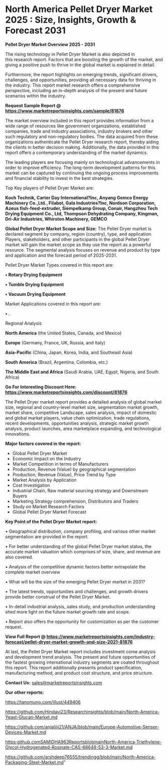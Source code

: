 # North America Pellet Dryer Market 2025 : Size, Insights, Growth & Forecast 2031

<Strong> Pellet Dryer Market Overview 2025 - 2031</strong>

The rising technology in Pellet Dryer Market is also depicted in this research report. Factors that are boosting the growth of the market, and giving a positive push to thrive in the global market is explained in detail.

Furthermore, the report highlights on emerging trends, significant drivers, challenges, and opportunities, providing all necessary data for thriving in the industry. This report market research offers a comprehensive perspective, including an in-depth analysis of the present and future scenarios within the industry.

<strong>Request Sample Report @ <a href=https://www.marketreportsinsights.com/sample/81876>https://www.marketreportsinsights.com/sample/81876</a></strong>

The market overview included in this report provides information from a wide range of resources like government organizations, established companies, trade and industry associations, industry brokers and other such regulatory and non-regulatory bodies. The data acquired from these organizations authenticate the Pellet Dryer research report, thereby aiding the clients in better decision making. Additionally, the data provided in this report offers a contemporary understanding of the market dynamics.

The leading players are focusing mainly on technological advancements in order to improve efficiency. The long-term development patterns for this market can be captured by continuing the ongoing process improvements and financial stability to invest in the best strategies.

Top Key players of Pellet Dryer Market are:

<strong>Koch Technik, Carter Day International?Inc, Anyang Gemco Energy Machinery Co.,Ltd., Filabot, Gala Industries?Inc, Nordson Corporation, Azeus fish-feed-extruder, Siempelkamp Group, Conair, Hangzhou Tech Drying Equipment Co., Ltd, Thompson Dehydrating Company, Kingman, Dri-Air Industries, Whirston Machinery, GEMCO</strong>

<strong><b>Global Pellet Dryer Market Scope and Size:</b></strong>
The Pellet Dryer market is declared segment by company, region (country), type, and application. Players, stakeholders, and other participants in the global Pellet Dryer market will gain the market scope as they use the report as a powerful resource. The segmental analysis focuses on revenue and product by type and application and the forecast period of 2025-2031.

Pellet Dryer Market Types covered in this report are:

<strong>• Rotary Drying Equipment

• Tumble Drying Equipment

• Vacuum Drying Equipment</strong>

Market Applications covered in this report are:

<strong>• .</strong> 

Regional Analysis

<strong>North America</strong> (the United States, Canada, and Mexico)

<strong>Europe</strong> (Germany, France, UK, Russia, and Italy)

<strong>Asia-Pacific</strong> (China, Japan, Korea, India, and Southeast Asia)

<strong>South America</strong> (Brazil, Argentina, Colombia, etc.)

<strong>The Middle East and Africa</strong> (Saudi Arabia, UAE, Egypt, Nigeria, and South Africa)

<strong>Go For Interesting Discount Here: <a href=https://www.marketreportsinsights.com/discount/81876>https://www.marketreportsinsights.com/discount/81876</a></strong>

The Pellet Dryer market report provides a detailed analysis of global market size, regional and country-level market size, segmentation market growth, market share, competitive Landscape, sales analysis, impact of domestic and global market players, value chain optimization, trade regulations, recent developments, opportunities analysis, strategic market growth analysis, product launches, area marketplace expanding, and technological innovations.

<strong><b>Major factors covered in the report:</b></strong>
<ul>
  <li>Global Pellet Dryer Market </li>
  <li>Economic Impact on the Industry</li>
  <li>Market Competition in terms of Manufacturers</li>
  <li>Production, Revenue (Value) by geographical segmentation</li>
  <li>Production, Revenue (Value), Price Trend by Type</li>
  <li>Market Analysis by Application</li>
  <li>Cost Investigation</li>
  <li>Industrial Chain, Raw material sourcing strategy and Downstream Buyers</li>
  <li>Marketing Strategy comprehension, Distributors and Traders</li>
  <li>Study on Market Research Factors</li>
  <li>Global Pellet Dryer Market Forecast</li>
</ul>

<strong><b>Key Point of the Pellet Dryer Market report:</b></strong>

• Geographical distribution, company profiling, and various other market segmentation are provided in the report.

• For better understanding of the global Pellet Dryer market status, the accurate market valuation which comprises of size, share, and revenue are also covered.

• Analysis of the competitive dynamic factors better extrapolate the complete market overview

• What will be the size of the emerging Pellet Dryer market in 2031?

• The latest trends, opportunities and challenges, and growth drivers provide better construal of the Pellet Dryer Market.

• In-detail industrial analysis, sales study, and production understanding shed more light on the future market growth rate and scope.

• Report also offers the opportunity for customization as per the customer request.

<strong><b>View Full Report @ <a href=https://www.marketreportsinsights.com/industry-forecast/pellet-dryer-market-growth-and-size-2021-81876>https://www.marketreportsinsights.com/industry-forecast/pellet-dryer-market-growth-and-size-2021-81876</a></b></strong>


At last, the Pellet Dryer Market report includes investment come analysis and development trend analysis. The present and future opportunities of the fastest growing international industry segments are coated throughout this report. This report additionally presents product specification, manufacturing method, and product cost structure, and price structure.

<strong>Contact Us:</strong>
sales@marketreportsinsights.com

<strong>Our other reports:</strong>

<a href=https://tanomuno.com/illust/449406>https://tanomuno.com/illust/449406</a>

<a href=https://github.com/Hindavi23/Researchinsights/blob/main/North-America-Yeast-Glucan-Market.md>https://github.com/Hindavi23/Researchinsights/blob/main/North-America-Yeast-Glucan-Market.md</a>

<a href=https://github.com/anjaliiii21/ANJA/blob/main/Europe-Automotive-Sensor-Devices-Market.md>https://github.com/anjaliiii21/ANJA/blob/main/Europe-Automotive-Sensor-Devices-Market.md</a>

<a href=https:github.comSAMIDHA963ReportsblobmainNorth-America-Triethylene-Glycol-Hydrogenated-Rosinate-CAS-68648-53-3-Market.md>https:github.comSAMIDHA963ReportsblobmainNorth-America-Triethylene-Glycol-Hydrogenated-Rosinate-CAS-68648-53-3-Market.md</a>

<a href=https://github.com/arshdeep76555/trendingg/blob/main/North-America-Packaging-Steel-Market.md>https://github.com/arshdeep76555/trendingg/blob/main/North-America-Packaging-Steel-Market.md</a>"
